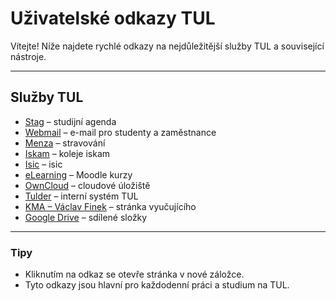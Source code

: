 # Uživatelské odkazy TUL

Vítejte! Níže najdete rychlé odkazy na nejdůležitější služby TUL a související nástroje.

---

## Služby TUL

- [Stag](https://stag.tul.cz/) – studijní agenda
- [Webmail](https://webmail.tul.cz/) – e-mail pro studenty a zaměstnance
- [Menza](https://menza.tul.cz/) – stravování
- [Iskam](https://iskam.tul.cz/) – koleje iskam
- [Isic](https://cards.tul.cz/) – isic
- [eLearning](https://elearning.tul.cz/) – Moodle kurzy
- [OwnCloud](https://owncloud.cesnet.cz/) – cloudové úložiště
- [Tulder](https://tulder.mti.tul.cz/) – interní systém TUL
- [KMA – Václav Finek](https://kma.fp.tul.cz/department/members/vaclav-finek?view=article&id=48:finek-matematika123&catid=11:cat-edu-subjects) – stránka vyučujícího
- [Google Drive](https://drive.google.com/drive/u/1/folders/1OLXD6Pv7yCEm5o8g2aW8sDcLoXH-jVgZ) – sdílené složky

---

### Tipy

- Kliknutím na odkaz se otevře stránka v nové záložce.  
- Tyto odkazy jsou hlavní pro každodenní práci a studium na TUL.
